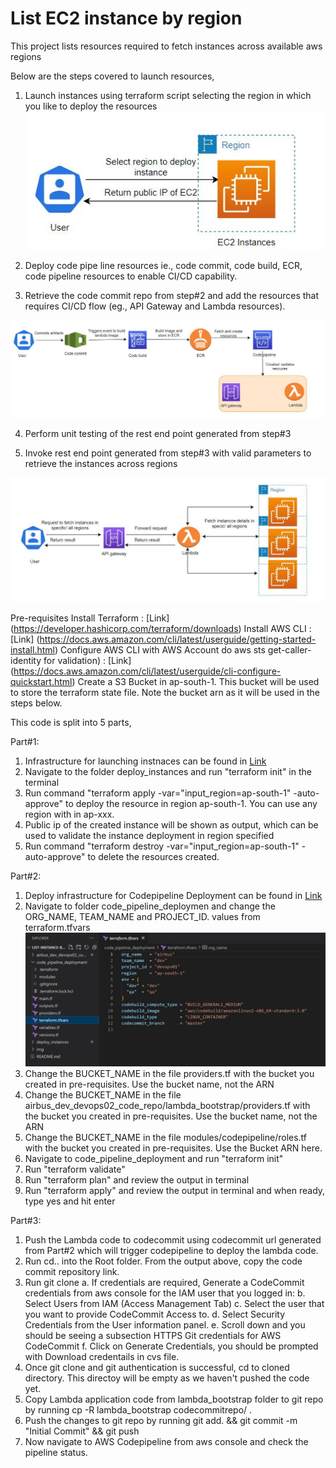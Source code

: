 # List EC2 instance by region
This project lists resources required to fetch instances across available aws regions

Below are the steps covered to launch resources,
1. Launch instances using terraform script selecting the region in which you like to deploy the resources
![Launch Instance](https://github.com/sunkara-bhanu/list-instance-by-region/blob/main/img/Launch_Instance.JPG)

2. Deploy code pipe line resources ie., code commit, code build, ECR, code pipeline resources to enable CI/CD capability.

3. Retrieve the code commit repo from step#2 and add the resources that requires CI/CD flow (eg., API Gateway and Lambda resources).  

![Deploy Pipeline resources](https://github.com/sunkara-bhanu/list-instance-by-region/blob/main/img/CI_CD_Apigateway_Lambda_Resources.JPG)

4. Perform unit testing of the rest end point generated from step#3 

5. Invoke rest  end point generated from step#3 with valid parameters to retrieve the instances across regions

![Fetch instances](https://github.com/sunkara-bhanu/list-instance-by-region/blob/main/img/Fetch_Instance_Info_Through_API.JPG)

Pre-requisites
Install Terraform : [Link] (https://developer.hashicorp.com/terraform/downloads)
Install AWS CLI : [Link] (https://docs.aws.amazon.com/cli/latest/userguide/getting-started-install.html) 
Configure AWS CLI with AWS Account do aws sts get-caller-identity for validation) : [Link] (https://docs.aws.amazon.com/cli/latest/userguide/cli-configure-quickstart.html)
Create a S3 Bucket in ap-south-1. This bucket will be used to store the terraform state file. Note the bucket arn as it will be used in the steps below.

This code is split into 5 parts,

Part#1:
  1. Infrastructure for launching instnaces can be found in [Link](https://github.com/sunkara-bhanu/list-instance-by-region/tree/main/deploy_instances)
  2. Navigate to the folder deploy_instances and run "terraform init" in the terminal
  3. Run command "terraform apply -var="input_region=ap-south-1" -auto-approve" to deploy the resource in region ap-south-1. You can use any region with in ap-xxx.
  4. Public ip of the created instance will be shown as output, which can be used to validate the instance deployment in region specified
  5. Run command "terraform destroy -var="input_region=ap-south-1" -auto-approve" to delete the resources created.
  
Part#2:
  1. Deploy infrastructure for Codepipeline Deployment can be found in [Link](https://github.com/sunkara-bhanu/list-instance-by-region/tree/main/code_pipeline_deployment)
  2. Navigate to folder code_pipeline_deploymen and change the ORG_NAME, TEAM_NAME and PROJECT_ID. values from terraform.tfvars
  ![Link](https://github.com/sunkara-bhanu/list-instance-by-region/blob/main/img/terraform_tfvars.JPG)
  3. Change the BUCKET_NAME in the file providers.tf with the bucket you created in pre-requisites. Use the bucket name, not the ARN
  4. Change the BUCKET_NAME in the file airbus_dev_devops02_code_repo/lambda_bootstrap/providers.tf with the bucket you created in pre-requisites. Use the bucket name, not the ARN
  5. Change the BUCKET_NAME in the file modules/codepipeline/roles.tf with the bucket you created in pre-requisites. Use the Bucket ARN here.
  6. Navigate to code_pipeline_deployment and run "terraform init"
  7. Run "terraform validate"
  8. Run "terraform plan" and review the output in terminal
  9. Run "terraform apply" and review the output in terminal and when ready, type yes and hit enter
  
 Part#3:
  1. Push the Lambda code to codecommit using codecommit url generated from Part#2 which will trigger codepipeline to deploy the lambda code.
  2. Run cd.. into the Root folder. From the output above, copy the code commit repository link.
  3. Run git clone <codecommit repo link>
      a. If credentials are required, Generate a CodeCommit credentials from aws console for the IAM user that you logged in:
      b. Select Users from IAM (Access Management Tab)
      c. Select the user that you want to provide CodeCommit Access to.
      d. Select Security Credentials from the User information panel.
      e. Scroll down and you should be seeing a subsection HTTPS Git credentials for AWS CodeCommit
      f. Click on Generate Credentials, you should be prompted with Download credentails in cvs file.
  4. Once git clone and git authentication is successful, cd to cloned directory. This directoy will be empty as we haven't pushed the code yet.
  5. Copy Lambda application code from lambda_bootstrap folder to git repo by running cp -R lambda_bootstrap codecommitrepo/ . 
  6. Push the changes to git repo by running git add. && git commit -m "Initial Commit" && git push
  7. Now navigate to AWS Codepipeline from aws console and check the pipeline status.
  

